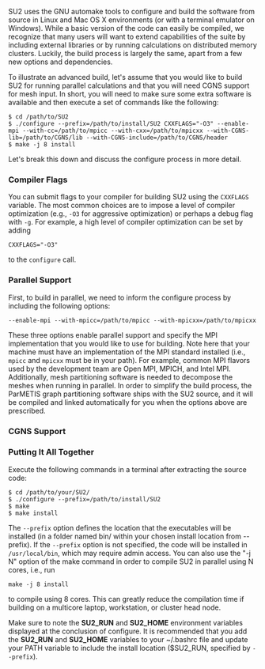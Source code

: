 SU2 uses the GNU automake tools to configure and build the software from source in Linux and Mac OS X environments (or with a terminal emulator on Windows). While a basic version of the code can easily be compiled, we recognize that many users will want to extend capabilities of the suite by including external libraries or by running calculations on distributed memory clusters. Luckily, the build process is largely the same, apart from a few new options and dependencies.

To illustrate an advanced build, let's assume that you would like to build SU2 for running parallel calculations and that you will need CGNS support for mesh input. In short, you will need to make sure some extra software is available and then execute a set of commands like the following:
```
$ cd /path/to/SU2
$ ./configure --prefix=/path/to/install/SU2 CXXFLAGS="-O3" --enable-mpi --with-cc=/path/to/mpicc --with-cxx=/path/to/mpicxx --with-CGNS-lib=/path/to/CGNS/lib --with-CGNS-include=/path/to/CGNS/header
$ make -j 8 install
```

Let's break this down and discuss the configure process in more detail.

### Compiler Flags
You can submit flags to your compiler for building SU2 using the `CXXFLAGS` variable. The most common choices are to impose a level of compiler optimization (e.g., `-O3` for aggressive optimization) or perhaps a debug flag with `-g`. For example, a high level of compiler optimization can be set by adding 
```
CXXFLAGS="-O3"
```
to the `configure` call.

### Parallel Support
First, to build in parallel, we need to inform the configure process by including the following options:
```
--enable-mpi --with-mpicc=/path/to/mpicc --with-mpicxx=/path/to/mpicxx
```
These three options enable parallel support and specify the MPI implementation that you would like to use for building. Note here that your machine must have an implementation of the MPI standard installed (i.e., `mpicc` and `mpicxx` must be in your path). For example, common MPI flavors used by the development team are Open MPI, MPICH, and Intel MPI. Additionally, mesh partitioning software is needed to decompose the meshes when running in parallel. In order to simplify the build process, the ParMETIS graph partitioning software ships with the SU2 source, and it will be compiled and linked automatically for you when the options above are prescribed.

### CGNS Support


### Putting It All Together
Execute the following commands in a terminal after extracting the source code: 
```
$ cd /path/to/your/SU2/
$ ./configure --prefix=/path/to/install/SU2
$ make
$ make install
```
The `--prefix` option defines the location that the executables will be installed (in a folder named bin/ within your chosen install location from --prefix). If the `--prefix` option is not specified, the code will be installed in `/usr/local/bin`, which may require admin access. You can also use the "-j N" option of the make command in order to compile SU2 in parallel using N cores, i.e., run
```
make -j 8 install
```
to compile using 8 cores. This can greatly reduce the compilation time if building on a multicore laptop, workstation, or cluster head node. 

Make sure to note the **SU2_RUN** and **SU2_HOME** environment variables displayed at the conclusion of configure. It is recommended that you add the **SU2_RUN** and **SU2_HOME** variables to your ~/.bashrc file and update your PATH variable to include the install location ($SU2_RUN, specified by `--prefix`).